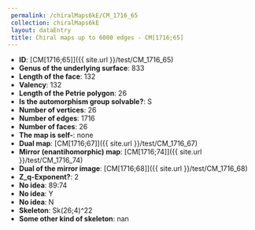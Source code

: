 ```yaml
--- 
 permalink: /chiralMaps6kE/CM_1716_65 
 collection: chiralMaps6kE
 layout: dataEntry
 title: Chiral maps up to 6000 edges - CM[1716;65]
---
```


- **ID**: [CM[1716;65]]({{ site.url }}/test/CM_1716_65)
- **Genus of the underlying surface**: 833
- **Length of the face**: 132
- **Valency**: 132
- **Length of the Petrie polygon**: 26
- **Is the automorphism group solvable?**: S
- **Number of vertices**: 26
- **Number of edges**: 1716
- **Number of faces**: 26
- **The map is self-**: none
- **Dual map**: [CM[1716;67]]({{ site.url }}/test/CM_1716_67)
- **Mirror (enantihomorphic) map**: [CM[1716;74]]({{ site.url }}/test/CM_1716_74)
- **Dual of the mirror image**: [CM[1716;68]]({{ site.url }}/test/CM_1716_68)
- **Z_q-Exponent?**: 2
- **No idea**:  89:74
- **No idea**: Y
- **No idea**: N
- **Skeleton**: Sk(26;4)^22
- **Some other kind of skeleton**: nan
